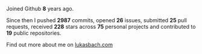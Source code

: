 Joined Github **8** years ago.

Since then I pushed **2987** commits, opened **26** issues, submitted **25** pull requests, received **228** stars across **75** personal projects and contributed to **19** public repositories.

Find out more about me on [lukasbach.com](https://lukasbach.com)
